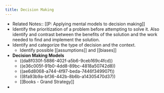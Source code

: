 ```yaml
---
title: Decision Making
---
```


- Related Notes:: [[P: Applying mental models to decision making]]
- Identify the prioritization of a problem before attempting to solve it. Also identify and contrast between the benefits of the solution  and the work needed to find and implement the solution.
- Identify and categorize the type of decision and the context.
	- Identify possible [[assumptions]] and [[biases]]
- **Decision Making Models**
	- ((da8f030f-5886-402f-a5b6-9ceb169c4fcd))
	- ((e36c005f-91b0-4dd8-89bc-4818a50742d8))
	- ((ae6d8068-a744-4f97-beda-7446f349907f))
	- ((8fa93b9a-bf36-442b-8b6b-a14305470d37))
	- [[Books - Grand Strategy]]
-